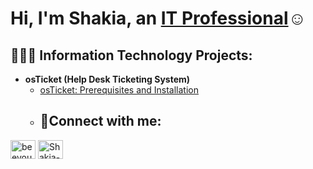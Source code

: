 <h1>Hi, I'm Shakia, an <a href="https://linkedin.com/in/Shakia-gilliard-9295262b0">IT Professional</a>☺</h1>
<h2>👩🏽‍💻 Information Technology Projects:</h2>

- <b>osTicket (Help Desk Ticketing System)</b>
  - [osTicket: Prerequisites and Installation](https://github.com/joshmadakorcc/osticket-prereqs)
  - <h2>🤳Connect with me:</h2>
<a href="https://instagram.com/beeyou_shakia" target="blank"><img align="center" src="https://raw.githubusercontent.com/rahuldkjain/github-profile-readme-generator/master/src/images/icons/Social/instagram.svg" alt="beeyou_shakia" height="30" width="40" /></a>
<a href="https://linkedin.com/in/Shakia-gilliard-9295262b0" target="blank"><img align="center" src="https://raw.githubusercontent.com/rahuldkjain/github-profile-readme-generator/master/src/images/icons/Social/linked-in-alt.svg" alt="Shakia-gilliard-9295262b0" height="30" width="40" /></a>
</p>

